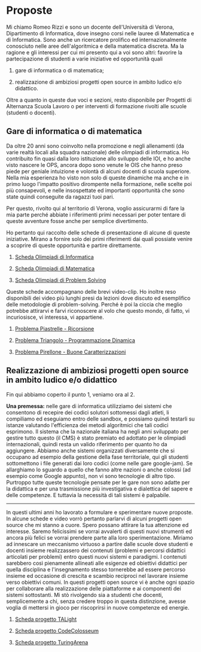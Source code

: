 # Proposte

Mi chiamo Romeo Rizzi e sono un docente dell'Università di Verona, Dipartimento di Informatica, dove insegno corsi nelle lauree di Matematica e di Informatica. Sono anche un ricercatore prolifico ed internazionalmente conosciuto nelle aree dell'algoritmica e della matematica discreta. Ma la ragione e gli interessi per cui mi presento qui a voi sono altri:
favorire la partecipazione di studenti a varie iniziative ed opportunità quali

1. gare di informatica o di matematica;

2. realizzazione di ambiziosi progetti open source in ambito ludico e/o didattico.

Oltre a quanto in queste due voci e sezioni, resto disponibile per Progetti di Alternanza Scuola Lavoro o per interventi di formazione rivolti alle scuole (studenti o docenti).

## Gare di informatica o di matematica

Da oltre 20 anni sono coinvolto nella promozione e negli allenamenti (da varie realtà locali alla squadra nazionale) delle olimpiadi di informatica. Ho contribuito fin quasi dalla loro istituzione allo sviluppo delle IOI, e ho anche visto nascere le OPS, ancora dopo sono venute le OIS che hanno preso piede per geniale intuizione e volontà di alcuni docenti di scuola superiore. Nella mia esperienza ho visto non solo di queste dinamiche ma anche e in primo luogo l'impatto positivo dirompente nella formazione, nelle scelte poi più consapevoli, e nelle insospettate ed importanti opportunità che sono state quindi conseguite da ragazzi tuoi pari.

Per questo, rivolto qui al territorio di Verona, voglio assicurarmi di fare la mia parte perché abbiate i riferimenti primi necessari per poter tentare di queste avventure fosse anche per semplice divertimento.

Ho pertanto qui raccolto delle schede di presentazione di alcune di queste iniziative. Mirano a fornire solo dei primi riferimenti dai quali possiate venire a scoprire di queste opportunità e partire direttamente.

1. [Scheda Olimpiadi di Informatica](olimpiadi_informatica.md)

2. [Scheda Olimpiadi di Matematica](olimpiadi_matematica.md)

3. [Scheda Olimpiadi di Problem Solving](OPS.md)

Queste schede accompagnano delle brevi video-clip.
Ho inoltre reso disponibili dei video più lunghi presi da lezioni dove discuto ed esemplifico delle metodologie di problem-solving. Perché è poi la ciccia che meglio potrebbe attirarvi e farvi riconoscere al volo che questo mondo, di fatto, vi incuriosisce, vi interessa, vi appartiene.

1. [Problema Piastrelle - Ricorsione](olimpiadi_informatica.md)

2. [Problema Triangolo - Programmazione Dinamica](olimpiadi_informatica.md)

3. [Problema Pirellone - Buone Caratterizzazioni](olimpiadi_matematica.md)


## Realizzazione di ambiziosi progetti open source in ambito ludico e/o didattico

Fin qui abbiamo coperto il punto 1, veniamo ora al 2.

__Una premessa:__ nelle gare di informatica utilizziamo dei sistemi che consentono di recepire dei codici solutori sottomessi dagli atleti, li compiliamo ed eseguiamo entro delle sandbox, e possiamo quindi testarli su istanze valutando l'efficienza dei metodi algoritmici che tali codici esprimono. Il sistema che la nazionale italiana ha negli anni sviluppato per gestire tutto questo (il CMS) è stato premiato ed adottato per le olimpiadi internazionali, quindi resta un valido riferimento per quanto ho da aggiungere.
Abbiamo anche sistemi organizzati diversamente che si occupano ad esempio della gestione della fase territoriale, qui gli studenti sottomettono i file generati dai loro codici (come nelle gare google-jam). Se allarghiamo lo sguardo a quello che fanno altre nazioni o anche colossi (ad esempio come Google appunto), non vi sono tecnologie di altro tipo. Purtroppo tutte queste tecnologie pensate per le gare non sono adatte per la didattica e per una trasmissione più investigativa e dialettica del sapere e delle competenze. E tuttavia la necessità di tali sistemi è palpabile.  

-----------------------------

In questi ultimi anni ho lavorato a formulare e sperimentare nuove proposte. In alcune schede e video vorrò pertanto parlarvi di alcuni progetti open source che mi stanno a cuore.
Spero possano attirare la tua attenzione ed interesse. Saremo felicissimi se vorrai avvalerti di questi nuovi strumenti ed ancora più felici se vorrai prendere parte alla loro sperimentazione. Miriamo ad innescare un meccanismo virtuoso a partire dalle scuole dove studenti e docenti insieme realizzassero dei contenuti (problemi e percorsi didattici articolati per problemi) entro questi nuovi sistemi e paradigmi. I contenuti sarebbero così pienamente allineati alle esigenze ed obiettivi didattici per quella disciplina e l'insegnamento stesso tornerebbe ad essere percorso insieme ed occasione di crescita e scambio reciproci nel lavorare insieme verso obiettivi comuni. In questi progetti open source vi è anche ogni spazio per collaborare alla realizzazione delle piattaforme e ai componenti dei sistemi sottostanti. Mi stò rivolgendo sia a studenti che docenti, semplicemente a chi, senza credere troppo in questa distinzione, avesse voglia di mettersi in gioco per riscoprirsi in nuove competenze ed energie.  

1. [Scheda progetto TALight](TALight.it.md)

2. [Scheda progetto CodeColosseum](CodeColosseum.it.md)

3. [Scheda progetto TuringArena](TuringArena.it.md)

  
